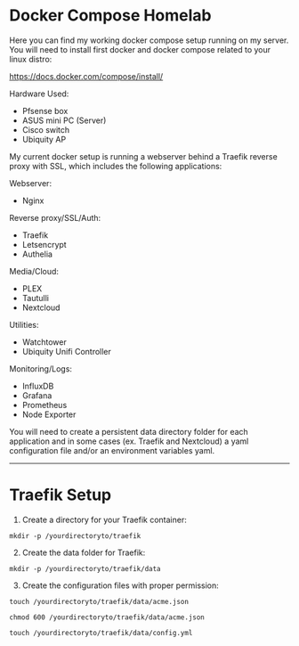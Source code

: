 # **Docker Compose Homelab**

Here you can find my working docker compose setup running on my server.
You will need to install first docker and docker compose related to your linux distro:

https://docs.docker.com/compose/install/

Hardware Used:
- Pfsense box
- ASUS mini PC (Server)
- Cisco switch
- Ubiquity AP

My current docker setup is running a webserver behind a Traefik reverse proxy with SSL, which includes the following applications:

Webserver:
- Nginx

Reverse proxy/SSL/Auth:
- Traefik
- Letsencrypt
- Authelia

Media/Cloud:
- PLEX
- Tautulli
- Nextcloud

Utilities:
- Watchtower
- Ubiquity Unifi Controller

Monitoring/Logs:
- InfluxDB
- Grafana
- Prometheus
- Node Exporter

You will need to create a persistent data directory folder for each application and in some cases (ex. Traefik and Nextcloud) a yaml configuration file and/or an environment variables yaml.

------------------------

# **Traefik Setup**

1. Create a directory for your Traefik container:

```mkdir -p /yourdirectoryto/traefik```

2. Create the data folder for Traefik:

```mkdir -p /yourdirectoryto/traefik/data```

3. Create the configuration files with proper permission:

```touch /yourdirectoryto/traefik/data/acme.json```
 
```chmod 600 /yourdirectoryto/traefik/data/acme.json```
 
```touch /yourdirectoryto/traefik/data/config.yml```

